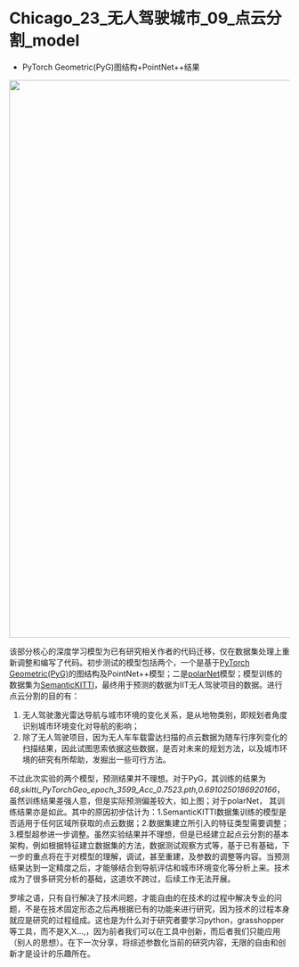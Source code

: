 # Chicago_23_无人驾驶城市_09_点云分割_model

* PyTorch Geometric(PyG)图结构+PointNet++结果

<img src="https://github.com/richieBao/python-urbanPlanning/blob/master/images/skitti_pytorchGeo_test_s.gif" width="1000">

该部分核心的深度学习模型为已有研究相关作者的代码迁移，仅在数据集处理上重新调整和编写了代码。初步测试的模型包括两个，一个是基于[PyTorch Geometric(PyG)](https://pytorch-geometric.readthedocs.io/en/latest/)的图结构及PointNet++模型；二是[polarNet](https://github.com/edwardzhou130/PolarSeg)模型；模型训练的数据集为[SemanticKITTI](http://semantic-kitti.org/)，最终用于预测的数据为IIT无人驾驶项目的数据。进行点云分割的目的有：

1. 无人驾驶激光雷达导航与城市环境的变化关系，是从地物类别，即规划者角度识别城市环境变化对导航的影响； 
2. 除了无人驾驶项目，因为无人车车载雷达扫描的点云数据为随车行序列变化的扫描结果，因此试图思索依据这些数据，是否对未来的规划方法，以及城市环境的研究有所帮助，发掘出一些可行方法。

不过此次实验的两个模型，预测结果并不理想。对于PyG，其训练的结果为*68,skitti_PyTorchGeo_epoch_3599_Acc_0.7523.pth,0.6910250186920166*，虽然训练结果差强人意，但是实际预测偏差较大，如上图；对于polarNet， 其训练结果亦是如此。其中的原因初步估计为：1.SemanticKITTI数据集训练的模型是否适用于任何区域所获取的点云数据；2.数据集建立所引入的特征类型需要调整；3.模型超参进一步调整。虽然实验结果并不理想，但是已经建立起点云分割的基本架构，例如根据特征建立数据集的方法，数据测试观察方式等，基于已有基础，下一步的重点将在于对模型的理解，调试，甚至重建，及参数的调整等内容。当预测结果达到一定精度之后，才能够结合到导航评估和城市环境变化等分析上来。技术成为了很多研究分析的基础，这道坎不跨过，后续工作无法开展。

罗嗦之语，只有自行解决了技术问题，才能自由的在技术的过程中解决专业的问题，不是在技术固定形态之后再根据已有的功能来进行研究，因为技术的过程本身就应是研究的过程组成。这也是为什么对于研究者要学习python，grasshopper等工具，而不是X,X...,，因为前者我们可以在工具中创新，而后者我们只能应用（别人的思想）。在下一次分享，将综述参数化当前的研究内容，无限的自由和创新才是设计的乐趣所在。

